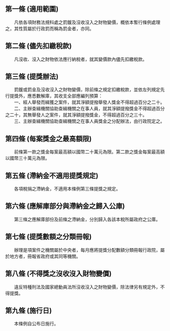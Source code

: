 第一條 (適用範圍)
-----------------
　　凡依各項財務法規科處之罰鍰及沒收沒入之財物變價，概依本暫行條例處理之，其性質屬於行政罰而稱為罰金者，亦同。  


第二條 (儘先扣繳稅款)
---------------------
　　凡沒收、沒入之財物依法應行納稅者，就其變價款內儘先扣繳稅款。  


第三條 (提獎辦法)
-----------------
　　罰鍰或罰金及沒收沒入之財物變價，除前條之規定扣繳稅款，並依左列規定先行提獎外，應悉數解庫，其收支全部應編列預算：  
　　一、經人舉發而緝獲之案件，就其淨額提撥舉發人獎金不得超過百分之二十。  
　　二、主辦查緝機關協助查緝機關之在事人員，就其淨額提撥獎金不得超過百分之二十，其無舉發人之案件，就其淨額提撥獎金，不得超過百分之三十。  
　　三、主辦查緝機關協助查緝機關之在事人員獎金之分配辦法，由行政院定之。  


第四條 (每案獎金之最高額限)
---------------------------
　　前條第一款之獎金每案最高額以國幣二十萬元為限。第二款之獎金每案最高額以國幣三十萬元為限。  


第五條 (滯納金不適用提獎規定)
-----------------------------
　　各項稅捐之滯納金，不適用本條例第三條提獎之規定。  


第六條 (應解庫部分與滯納金之歸入公庫)
-------------------------------------
　　第三條之應解庫部份及前條之滯納金，分別歸入各該本稅所屬政府之公庫。  


第七條 (提獎數額之分類冊報)
---------------------------
　　辦理是項案件之機關屬於中央者，每月應將提獎分配數額分類冊報行政院，屬於地方者，冊報省政府或其同等機關。  


第八條 (不得獎之沒收沒入財物變價)
---------------------------------
　　違反特種刑法及國家總動員法所沒收沒入之財物變價，除法律另有規定外，不得提獎。  


第九條 (施行日)
---------------
　　本條例自公布日施行。